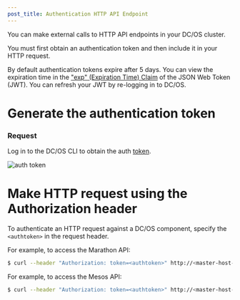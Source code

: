 ```yaml
---
post_title: Authentication HTTP API Endpoint
---
```


You can make external calls to HTTP API endpoints in your DC/OS cluster.

You must first obtain an authentication token and then include it in your HTTP request.

By default authentication tokens expire after 5 days. You can view the expiration time in the ["exp" (Expiration Time) Claim](https://tools.ietf.org/html/rfc7519#section-4.1.4) of the JSON Web Token (JWT). You can refresh your JWT by re-logging in to DC/OS.

# Generate the authentication token

### Request

Log in to the DC/OS CLI to obtain the auth [token](/docs/1.7/administration/security/managing-authentication#log-in-cli).

![auth token](../img/auth-token.gif)

# Make HTTP request using the Authorization header

To authenticate an HTTP request against a DC/OS component, specify the `<authtoken>` in the request header.

For example, to access the Marathon API:

```bash
$ curl --header "Authorization: token=<authtoken>" http://<master-host-name>/service/marathon/v2/apps
```

For example, to access the Mesos API:

```bash
$ curl --header "Authorization: token=<authtoken>" http://<master-host-name>/mesos/master/state.json
```
